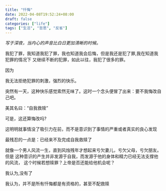 ```yaml
---
title: "忏悔"
date: 2022-04-08T19:52:24+08:00
draft: false
categories: ["life"]
tags: ["生活", "哲思", "反省"]
---
```


*写于深夜，当内心的声音比白日更加清晰的时候。*

 
我犯了罪，我知道我犯了罪，我也知道我会后悔，但是我还是犯了罪,我在知道我犯罪的情况下
又继续不断的犯罪，如此以往，我犯了很多的罪。

因为

我无法拒绝犯罪的刺激，强烈的快乐。

突然有一天，这种快乐感觉索然无味了。这时一个念头便冒了出来：要不我悔改自己吧。

美其名曰：“自我救赎”

可是，这还算悔改吗?

这明明就事情没了吸引力在前，而不是意识到了事情的严重或者真实的良心发现

最残忍的一点是：已经来不及完成自我救赎了

就像一个男人风流一生，直到风烛残年才想起来亏欠妻儿，亏欠父母，亏欠朋友。但是
这种意识的产生并非发源于自我，而发源于他的身体和精力已经无法支撑他的风流，
这个时候若想赎罪？上帝是否还能给他机会呢？

我认为,没有了

我认为，并不是所有忏悔都是有资格的，甚至不配救赎